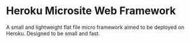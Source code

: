 # Heroku Microsite Web Framework
A small and lightweight flat file micro framework aimed to be deployed on Heroku. Designed to be small and fast.
